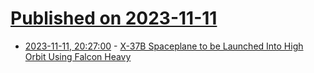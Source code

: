 # [Published on 2023-11-11](index.md)

* [2023-11-11, 20:27:00](https://soylentnews.org/article.pl?sid=23/11/10/101225&from=rss) - [X-37B Spaceplane to be Launched Into High Orbit Using Falcon Heavy](https://soylentnews.org/article.pl?sid=23/11/10/101225&from=rss)
